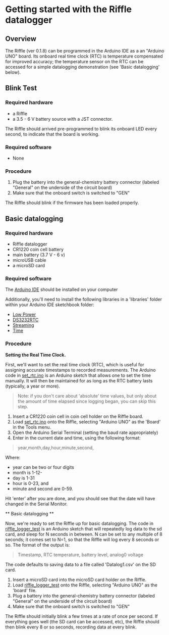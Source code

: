 # Getting started with the Riffle datalogger

## Overview

The Riffle (ver 0.1.8) can be programmed in the Arduino IDE as a an "Arduino UNO" board.  Its onboard real time clock (RTC) is temperature compensated for improved accuracy; the temperature sensor on the RTC can be accessed for a simple datalogging demonstration (see 'Basic datalogging' below).

## Blink Test

### Required hardware 

- a Riffle
- a 3.5 - 6 V battery source with a JST connector. 

The Riffle should arrived pre-programmed to blink its onboard LED every second, to indicate that the board is working.

### Required software

- None

### Procedure 

1. Plug the battery into the general-chemistry battery connector (labeled "General" on the underside of the circuit board)
2. Make sure that the onboard switch is switched to "GEN" 

The Riffle should blink if the firmware has been loaded properly.

## Basic datalogging

### Required hardware

- Riffle datalogger
- CR1220 coin cell battery
- main battery (3.7 V - 6 v)
- microUSB cable
- a microSD card

### Required software

The [Arduino IDE](https://www.arduino.cc/en/Main/Software) should be installed on your computer

Additionally, you'll need to install the following libraries in a 'libraries' folder within your Arduino IDE sketchbook folder:

- [Low Power](https://github.com/rocketscream/Low-Power)
- [DS3232RTC](http://github.com/JChristensen/DS3232RTC)
- [Streaming](http://arduiniana.org/libraries/streaming/)
- [Time](https://github.com/PaulStoffregen/Time)

### Procedure

**Setting the Real Time Clock.** 

First, we'll want to set the real time clock (RTC), which is useful for assigning accurate timestamps to recorded measurements. The Arduino code in [set_rtc.ino](./set_rtc.ino) is an Arduino sketch that allows one to set the time manually.  It will then be maintained for as long as the RTC battery lasts (typically, a year or more). 

> Note: if you don't care about 'absolute' time values, but only about the amount of time elapsed since logging began, you can skip this step.

1. Insert a CR1220 coin cell in coin cell holder on the Riffle board.
1. Load [set_rtc.ino](./set_rtc.ino) onto the Riffle, selecting "Arduino UNO" as the 'Board' in the Tools menu.
2. Open the Arduino Serial Terminal (setting the baud rate appropriately)
3. Enter in the current date and time, using the following format:

> year,month,day,hour,minute,second, 

Where:

- year can be two or four digits
- month is 1-12-
- day is 1-31
- hour is 0-23, and
- minute and second are 0-59.       

Hit 'enter' after you are done, and you should see that the date will have changed in the Serial Monitor.

** Basic datalogging **

Now, we're ready to set the Riffle up for basic datalogging.  The code in [riffle_logger_test](./riffle_logger_test) is an Arduino sketch that will repeatedly log data to the sd card, and sleep for N seconds  in between.  N can be set to any multiple of 8 seconds; it comes set to N=1, so that the Riffle will log every 8 seconds or so.   The format of the output is:

> Timestamp, RTC temperature, battery level, analog0 voltage

The code defaults to saving data to a file called 'Datalog1.csv' on the SD card.

1. Insert a microSD card into the microSD card holder on the Riffle.
2. Load [riffle_logger_test](./riffle_basic_logging.ino) onto the Riffle, selecting "Arduino UNO" as the 'board' file.
3. Plug a battery into the general-chemistry battery connector (labeled "General" on the underside of the circuit board)
4. Make sure that the onboard switch is switched to "GEN" 

The Riffle should initially blink a few times at a rate of once per second.  If everything goes well (the SD card can be accessed, etc), the Riffle should then blink every 8 or so seconds, recording data at every blink.

